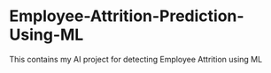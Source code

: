 # Employee-Attrition-Prediction-Using-ML
This contains my AI project for detecting Employee Attrition using ML
